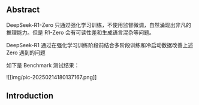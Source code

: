 ## Abstract  
DeepSeek-R1-Zero 只通过强化学习训练，不使用监督微调，自然涌现出非凡的推理能力。但是 R1-Zero 会有可读性差和生成语言混杂等问题。

DeepSeek-R1 通过在强化学习训练阶段前结合多阶段训练和冷启动数据改善上述 Zero 遇到的问题

如下是 Benchmark 测试结果：

![[img/pic-20250214180137167.png]]

## Introduction

  
